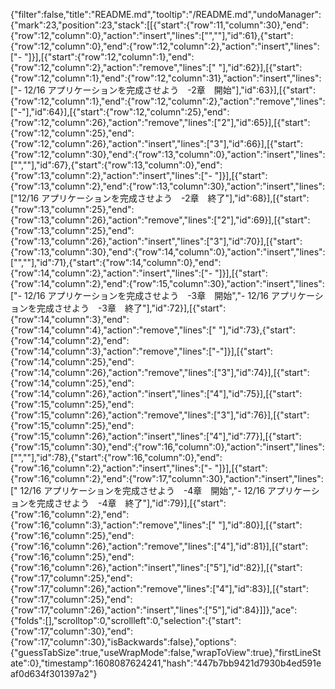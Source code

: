 {"filter":false,"title":"README.md","tooltip":"/README.md","undoManager":{"mark":23,"position":23,"stack":[[{"start":{"row":11,"column":30},"end":{"row":12,"column":0},"action":"insert","lines":["",""],"id":61},{"start":{"row":12,"column":0},"end":{"row":12,"column":2},"action":"insert","lines":["- "]}],[{"start":{"row":12,"column":1},"end":{"row":12,"column":2},"action":"remove","lines":[" "],"id":62}],[{"start":{"row":12,"column":1},"end":{"row":12,"column":31},"action":"insert","lines":["- 12/16 アプリケーションを完成させよう　-2章　開始"],"id":63}],[{"start":{"row":12,"column":1},"end":{"row":12,"column":2},"action":"remove","lines":["-"],"id":64}],[{"start":{"row":12,"column":25},"end":{"row":12,"column":26},"action":"remove","lines":["2"],"id":65}],[{"start":{"row":12,"column":25},"end":{"row":12,"column":26},"action":"insert","lines":["3"],"id":66}],[{"start":{"row":12,"column":30},"end":{"row":13,"column":0},"action":"insert","lines":["",""],"id":67},{"start":{"row":13,"column":0},"end":{"row":13,"column":2},"action":"insert","lines":["- "]}],[{"start":{"row":13,"column":2},"end":{"row":13,"column":30},"action":"insert","lines":["12/16 アプリケーションを完成させよう　-2章　終了"],"id":68}],[{"start":{"row":13,"column":25},"end":{"row":13,"column":26},"action":"remove","lines":["2"],"id":69}],[{"start":{"row":13,"column":25},"end":{"row":13,"column":26},"action":"insert","lines":["3"],"id":70}],[{"start":{"row":13,"column":30},"end":{"row":14,"column":0},"action":"insert","lines":["",""],"id":71},{"start":{"row":14,"column":0},"end":{"row":14,"column":2},"action":"insert","lines":["- "]}],[{"start":{"row":14,"column":2},"end":{"row":15,"column":30},"action":"insert","lines":["- 12/16 アプリケーションを完成させよう　-3章　開始","- 12/16 アプリケーションを完成させよう　-3章　終了"],"id":72}],[{"start":{"row":14,"column":3},"end":{"row":14,"column":4},"action":"remove","lines":[" "],"id":73},{"start":{"row":14,"column":2},"end":{"row":14,"column":3},"action":"remove","lines":["-"]}],[{"start":{"row":14,"column":25},"end":{"row":14,"column":26},"action":"remove","lines":["3"],"id":74}],[{"start":{"row":14,"column":25},"end":{"row":14,"column":26},"action":"insert","lines":["4"],"id":75}],[{"start":{"row":15,"column":25},"end":{"row":15,"column":26},"action":"remove","lines":["3"],"id":76}],[{"start":{"row":15,"column":25},"end":{"row":15,"column":26},"action":"insert","lines":["4"],"id":77}],[{"start":{"row":15,"column":30},"end":{"row":16,"column":0},"action":"insert","lines":["",""],"id":78},{"start":{"row":16,"column":0},"end":{"row":16,"column":2},"action":"insert","lines":["- "]}],[{"start":{"row":16,"column":2},"end":{"row":17,"column":30},"action":"insert","lines":[" 12/16 アプリケーションを完成させよう　-4章　開始","- 12/16 アプリケーションを完成させよう　-4章　終了"],"id":79}],[{"start":{"row":16,"column":2},"end":{"row":16,"column":3},"action":"remove","lines":[" "],"id":80}],[{"start":{"row":16,"column":25},"end":{"row":16,"column":26},"action":"remove","lines":["4"],"id":81}],[{"start":{"row":16,"column":25},"end":{"row":16,"column":26},"action":"insert","lines":["5"],"id":82}],[{"start":{"row":17,"column":25},"end":{"row":17,"column":26},"action":"remove","lines":["4"],"id":83}],[{"start":{"row":17,"column":25},"end":{"row":17,"column":26},"action":"insert","lines":["5"],"id":84}]]},"ace":{"folds":[],"scrolltop":0,"scrollleft":0,"selection":{"start":{"row":17,"column":30},"end":{"row":17,"column":30},"isBackwards":false},"options":{"guessTabSize":true,"useWrapMode":false,"wrapToView":true},"firstLineState":0},"timestamp":1608087624241,"hash":"447b7bb9421d7930b4ed591eaf0d634f301397a2"}